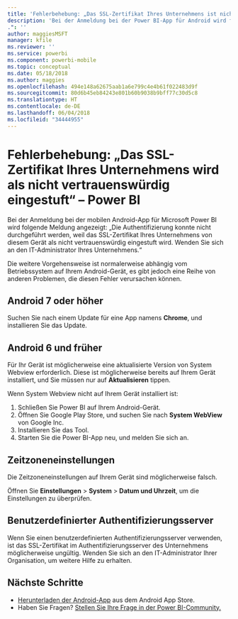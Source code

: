 ```yaml
---
title: 'Fehlerbehebung: „Das SSL-Zertifikat Ihres Unternehmens ist nicht vertrauenswürdig.“'
description: 'Bei der Anmeldung bei der Power BI-App für Android wird folgende Meldung angezeigt: „Die Authentifizierung konnte nicht durchgeführt werden, weil das SSL-Zertifikat Ihres Unternehmens von diesem Gerät als nicht vertrauenswürdig eingestuft wird.“'
.": ''
author: maggiesMSFT
manager: kfile
ms.reviewer: ''
ms.service: powerbi
ms.component: powerbi-mobile
ms.topic: conceptual
ms.date: 05/18/2018
ms.author: maggies
ms.openlocfilehash: 494e148a62675aab1a6e799c4e4b61f022483d9f
ms.sourcegitcommit: 80d6b45eb84243e801b60b9038b9bff77c30d5c8
ms.translationtype: HT
ms.contentlocale: de-DE
ms.lasthandoff: 06/04/2018
ms.locfileid: "34444955"
---
```

# <a name="fixing-corporate-ssl-certificate-is-untrusted---power-bi"></a>Fehlerbehebung: „Das SSL-Zertifikat Ihres Unternehmens wird als nicht vertrauenswürdig eingestuft“ – Power BI
Bei der Anmeldung bei der mobilen Android-App für Microsoft Power BI wird folgende Meldung angezeigt: „Die Authentifizierung konnte nicht durchgeführt werden, weil das SSL-Zertifikat Ihres Unternehmens von diesem Gerät als nicht vertrauenswürdig eingestuft wird. Wenden Sie sich an den IT-Administrator Ihres Unternehmens.“ 

Die weitere Vorgehensweise ist normalerweise abhängig vom Betriebssystem auf Ihrem Android-Gerät, es gibt jedoch eine Reihe von anderen Problemen, die diesen Fehler verursachen können.

## <a name="on-android-7-or-later"></a>Android 7 oder höher
Suchen Sie nach einem Update für eine App namens **Chrome**, und installieren Sie das Update.

## <a name="on-android-6-and-earlier"></a>Android 6 und früher
Für Ihr Gerät ist möglicherweise eine aktualisierte Version von System Webview erforderlich. Diese ist möglicherweise bereits auf Ihrem Gerät installiert, und Sie müssen nur auf **Aktualisieren** tippen.

Wenn System Webview nicht auf Ihrem Gerät installiert ist:

1. Schließen Sie Power BI auf Ihrem Android-Gerät.
2. Öffnen Sie Google Play Store, und suchen Sie nach **System WebView** von Google Inc.
3. Installieren Sie das Tool.
4. Starten Sie die Power BI-App neu, und melden Sie sich an.

## <a name="time-zone-settings"></a>Zeitzoneneinstellungen
Die Zeitzoneneinstellungen auf Ihrem Gerät sind möglicherweise falsch. 

Öffnen Sie **Einstellungen** > **System** > **Datum und Uhrzeit**, um die Einstellungen zu überprüfen.

## <a name="custom-authentication-server"></a>Benutzerdefinierter Authentifizierungsserver
Wenn Sie einen benutzerdefinierten Authentifizierungsserver verwenden, ist das SSL-Zertifikat im Authentifizierungsserver des Unternehmens möglicherweise ungültig. Wenden Sie sich an den IT-Administrator Ihrer Organisation, um weitere Hilfe zu erhalten.

## <a name="next-steps"></a>Nächste Schritte
* [Herunterladen der Android-App](http://go.microsoft.com/fwlink/?LinkID=544867) aus dem Android App Store.
* Haben Sie Fragen? [Stellen Sie Ihre Frage in der Power BI-Community.](http://community.powerbi.com/)

